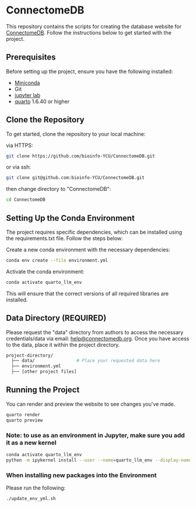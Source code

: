 # ConnectomeDB
This repository contains the scripts for creating the database website for [ConnectomeDB](https://connectomedb.org/). Follow the instructions below to get started with the project.

## Prerequisites
Before setting up the project, ensure you have the following installed:

- [Miniconda](https://docs.conda.io/en/latest/miniconda.html) 
- Git
- [jupyter lab](https://jupyter.org/install)
- [quarto](https://quarto.org/docs/download/) 1.6.40 or higher

## Clone the Repository

To get started, clone the repository to your local machine:

via HTTPS:

```bash
git clone https://github.com/bioinfo-YCU/ConnectomeDB.git
```

or via ssh:

```bash
git clone git@github.com:bioinfo-YCU/ConnectomeDB.git
```
then change directory to "ConnectomeDB":

```bash
cd ConnectomeDB
```

## Setting Up the Conda Environment
The project requires specific dependencies, which can be installed using the requirements.txt file. Follow the steps below:

Create a new conda environment with the necessary dependencies:

```bash
conda env create --file environment.yml
```
Activate the conda environment:

```bash
conda activate quarto_llm_env
```
This will ensure that the correct versions of all required libraries are installed.

## Data Directory (REQUIRED)
Please request the "data" directory from authors to access the necessary credentials/data via email: [help@connectomedb.org](mailto:help@connectomedb.org). Once you have access to the data, place it within the project directory.

```bash
project-directory/
  ├── data/                # Place your requested data here
  ├── environment.yml
  ├── [other project files]
```

## Running the Project
You can render and preview the website to see changes you've made.

```bash
quarto render
quarto preview
```

### Note: to use as an environment in Jupyter, make sure you add it as a new kernel

```bash
conda activate quarto_llm_env
python -m ipykernel install --user --name=quarto_llm_env --display-name "quarto_llm_env"
```

### When installing new packages into the Environment
Please run the following:

```bash
./update_env_yml.sh
```